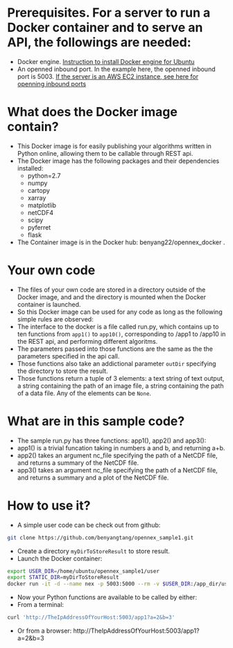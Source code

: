 # Prerequisites. For a server to run a Docker container and to serve an API, the followings are needed:
- Docker engine. [Instruction to install Docker engine for Ubuntu](https://docs.docker.com/install/linux/docker-ce/ubuntu/)
- An openned inbound port. In the example here, the openned inbound port is 5003. [If the server is an AWS EC2 instance, see here for openning inbound ports](https://aws.amazon.com/premiumsupport/knowledge-center/connect-http-https-ec2/)

# What does the Docker image contain?
- This Docker image is for easily publishing your algorithms written in Python online, allowing them to be callable through REST api.
- The Docker image has the following packages and their dependencies installed:
  - python=2.7 
  - numpy 
  - cartopy
  - xarray
  - matplotlib
  - netCDF4
  - scipy
  - pyferret
  - flask
- The Container image is in the Docker hub: benyang22/opennex_docker .
# Your own code
- The files of your own code are stored in a directory outside of the Docker image, and and the directory is mounted when the Docker container is launched.
- So this Docker image can be used for any code as long as the following simple rules are observed:
 - The interface to the docker is a file called run.py, which contains up to ten functions from `app1()` to `app10()`, corresponding to /app1 to /app10 in the REST api, and performing different algoritms.
 - The parameters passed into those functions are the same as the the parameters specified in the api call.
 - Those functions also take an addictional parameter `outDir` specifying the directory to store the result.
 - Those functions return a tuple of 3 elements: a text string of text output, a string containing the path of an image file, a string containing the path of a data file. Any of the elements can be `None`.

# What are in this sample code?
- The sample run.py has three functions: app1(), app2() and app3():
 - app1() is a trivial funcation taking in numbers a and b, and returning a+b.
 - app2() takes an argument nc_file specifying the path of a NetCDF file, and returns a summary of the NetCDF file.
 - app3() takes an argument nc_file specifying the path of a NetCDF file, and returns a summary and a plot of the NetCDF file.
 
# How to use it?
- A simple user code can be check out from github:
```sh
git clone https://github.com/benyangtang/opennex_sample1.git
```
- Create a directory `myDirToStoreResult` to store result.
- Launch the Docker container:
```sh
export USER_DIR=/home/ubuntu/opennex_sample1/user
export STATIC_DIR=myDirToStoreResult
docker run -it -d --name nex -p 5003:5000 --rm -v $USER_DIR:/app_dir/user -v $STATIC_DIR:/app_dir/user/static benyang22/opennex_docker:v01 
```
- Now your Python functions are available to be called by either:
 - From a terminal: 
```sh
curl 'http://TheIpAddressOfYourHost:5003/app1?a=2&b=3'
```
 - Or from a browser:
 http://TheIpAddressOfYourHost:5003/app1?a=2&b=3
